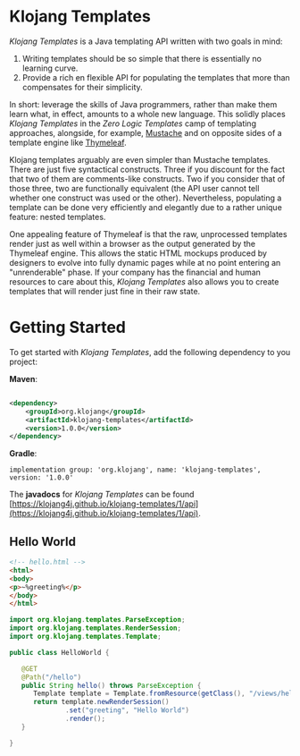 # Klojang Templates

_Klojang Templates_ is a Java templating API written with two goals in mind:

1. Writing templates should be so simple that there is essentially no learning curve.
2. Provide a rich en flexible API for populating the templates that more than
   compensates for their simplicity.

In short: leverage the skills of Java programmers, rather than make them learn what,
in effect, amounts to a whole new language. This solidly places _Klojang Templates_
in the _Zero Logic Templates_ camp of templating approaches, alongside, for example,
[Mustache](http://mustache.github.io/) and on opposite sides of a template engine
like [Thymeleaf](https://www.thymeleaf.org/).

Klojang templates arguably are even simpler than Mustache templates. There are just
five syntactical constructs. Three if you discount for the fact that two of them are
comments-like constructs. Two if you consider that of those three, two are
functionally equivalent (the API user cannot tell whether one construct was used or
the other). Nevertheless, populating a template can be done very efficiently and
elegantly due to a rather unique feature: nested templates.

One appealing feature of Thymeleaf is that the raw, unprocessed templates render just
as well within a browser as the output generated by the Thymeleaf engine. This allows
the static HTML mockups produced by designers to evolve into fully dynamic pages
while at no point entering an "unrenderable" phase. If your company has the financial
and human resources to care about this, _Klojang Templates_ also allows you to create
templates that will render just fine in their raw state.

# Getting Started

To get started with _Klojang Templates_, add the following dependency to you project:

**Maven**:

```xml

<dependency>
    <groupId>org.klojang</groupId>
    <artifactId>klojang-templates</artifactId>
    <version>1.0.0</version>
</dependency>
```

**Gradle**:

```
implementation group: 'org.klojang', name: 'klojang-templates', version: '1.0.0'
```

The **javadocs** for _Klojang Templates_ can be found [https://klojang4j.github.io/klojang-templates/1/api](https://klojang4j.github.io/klojang-templates/1/api).

## Hello World

```html
<!-- hello.html -->
<html>
<body>
<p>~%greeting%</p>
</body>
</html>
```

```java
import org.klojang.templates.ParseException;
import org.klojang.templates.RenderSession;
import org.klojang.templates.Template;

public class HelloWorld {

   @GET
   @Path("/hello")
   public String hello() throws ParseException {
      Template template = Template.fromResource(getClass(), "/views/hello.html");
      return template.newRenderSession()
              .set("greeting", "Hello World")
              .render();
   }

}
```